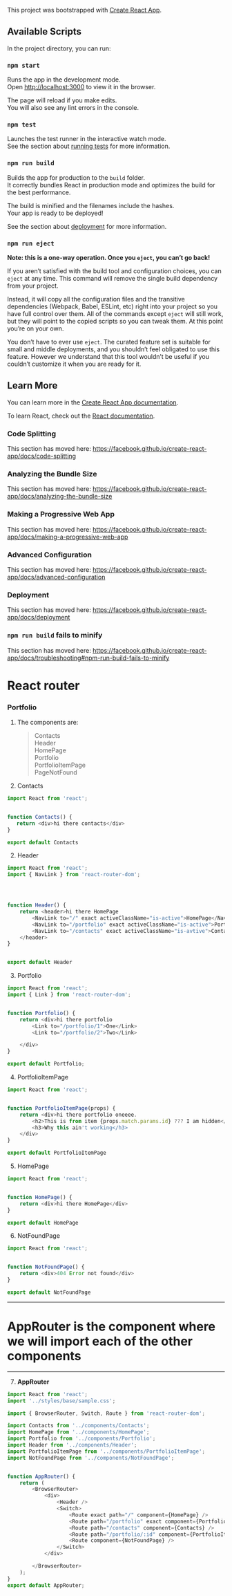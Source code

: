 This project was bootstrapped with [Create React App](https://github.com/facebook/create-react-app).

## Available Scripts

In the project directory, you can run:

### `npm start`

Runs the app in the development mode.<br />
Open [http://localhost:3000](http://localhost:3000) to view it in the browser.

The page will reload if you make edits.<br />
You will also see any lint errors in the console.

### `npm test`

Launches the test runner in the interactive watch mode.<br />
See the section about [running tests](https://facebook.github.io/create-react-app/docs/running-tests) for more information.

### `npm run build`

Builds the app for production to the `build` folder.<br />
It correctly bundles React in production mode and optimizes the build for the best performance.

The build is minified and the filenames include the hashes.<br />
Your app is ready to be deployed!

See the section about [deployment](https://facebook.github.io/create-react-app/docs/deployment) for more information.

### `npm run eject`

**Note: this is a one-way operation. Once you `eject`, you can’t go back!**

If you aren’t satisfied with the build tool and configuration choices, you can `eject` at any time. This command will remove the single build dependency from your project.

Instead, it will copy all the configuration files and the transitive dependencies (Webpack, Babel, ESLint, etc) right into your project so you have full control over them. All of the commands except `eject` will still work, but they will point to the copied scripts so you can tweak them. At this point you’re on your own.

You don’t have to ever use `eject`. The curated feature set is suitable for small and middle deployments, and you shouldn’t feel obligated to use this feature. However we understand that this tool wouldn’t be useful if you couldn’t customize it when you are ready for it.

## Learn More

You can learn more in the [Create React App documentation](https://facebook.github.io/create-react-app/docs/getting-started).

To learn React, check out the [React documentation](https://reactjs.org/).

### Code Splitting

This section has moved here: https://facebook.github.io/create-react-app/docs/code-splitting

### Analyzing the Bundle Size

This section has moved here: https://facebook.github.io/create-react-app/docs/analyzing-the-bundle-size

### Making a Progressive Web App

This section has moved here: https://facebook.github.io/create-react-app/docs/making-a-progressive-web-app

### Advanced Configuration

This section has moved here: https://facebook.github.io/create-react-app/docs/advanced-configuration

### Deployment

This section has moved here: https://facebook.github.io/create-react-app/docs/deployment

### `npm run build` fails to minify

This section has moved here: https://facebook.github.io/create-react-app/docs/troubleshooting#npm-run-build-fails-to-minify


# React router

### Portfolio 


1. The components are:
   > Contacts\
   Header\
   HomePage\
   Portfolio\
   PortfolioItemPage\
   PageNotFound





 1. Contacts

 ```js
 import React from 'react';


function Contacts() {
    return <div>hi there contacts</div>
}

export default Contacts

```


 2. Header

```js
import React from 'react';
import { NavLink } from 'react-router-dom';




function Header() {
    return <header>hi there HomePage
        <NavLink to="/" exact activeClassName="is-active">HomePage</NavLink>
        <NavLink to="/portfolio" exact activeClassName="is-active">Portfolio</NavLink>
        <NavLink to="/contacts" exact activeClassName="is-avtive">Contacts</NavLink>
    </header>
}


export default Header

```


 3. Portfolio

```js
import React from 'react';
import { Link } from 'react-router-dom';


function Portfolio() {
    return <div>hi there portfolio
        <Link to="/portfolio/1">One</Link>
        <Link to="/portfolio/2">Two</Link>

    </div>
}

export default Portfolio;

```


 4. PortfolioItemPage

```js
import React from 'react';


function PortfolioItemPage(props) {
    return <div>hi there portfolio oneeee.
        <h2>This is from item {props.match.params.id} ??? I am hidden</h2>
        <h3>Why this ain't working</h3>
    </div>
}

export default PortfolioItemPage

```

5. HomePage

```js
import React from 'react';


function HomePage() {
    return <div>hi there HomePage</div>
}

export default HomePage

```


6. NotFoundPage

```js
import React from 'react';


function NotFoundPage() {
    return <div>404 Error not found</div>
}

export default NotFoundPage
```


---


# AppRouter is the component where we will import each of the other components

---



7. **AppRouter**

```js
import React from 'react';
import '../styles/base/sample.css';

import { BrowserRouter, Switch, Route } from 'react-router-dom';

import Contacts from '../components/Contacts';
import HomePage from '../components/HomePage';
import Portfolio from '../components/Portfolio';
import Header from '../components/Header';
import PortfolioItemPage from '../components/PortfolioItemPage';
import NotFoundPage from '../components/NotFoundPage';


function AppRouter() {
    return (
        <BrowserRouter>
            <div>
                <Header />
                <Switch>
                    <Route exact path="/" component={HomePage} />
                    <Route path="/portfolio" exact component={Portfolio} />
                    <Route path="/contacts" component={Contacts} />
                    <Route path="/portfolio/:id" component={PortfolioItemPage} />
                    <Route component={NotFoundPage} />
                </Switch>
            </div>

        </BrowserRouter>
    );
}
export default AppRouter;



```
